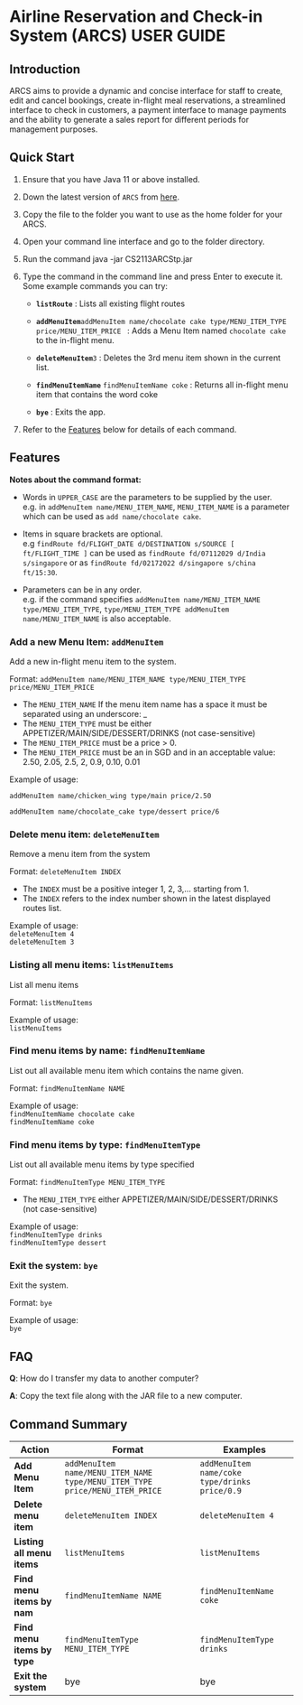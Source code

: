 # Airline Reservation and Check-in System (ARCS) USER GUIDE


## Introduction

ARCS aims to provide a dynamic and concise interface for staff to create, edit and cancel bookings, create in-flight meal reservations, a streamlined interface to check in customers, a payment interface to manage payments and the ability to generate a sales report for different periods for management purposes.

## Quick Start

1. Ensure that you have Java 11 or above installed.
2. Down the latest version of `ARCS` from [here](https://github.com/AY2122s2-CS2113-F12-3/tp/releases/tag/v1.0).
3. Copy the file to the folder you want to use as the home folder for your ARCS.
4. Open your command line interface and go to the folder directory.
5. Run the command java -jar CS2113ARCStp.jar
6. Type the command in the command line and press Enter to execute it. <br>
   Some example commands you can try:

    * **`listRoute`** : Lists all existing flight routes

    * **`addMenuItem`**`addMenuItem name/chocolate cake type/MENU_ITEM_TYPE price/MENU_ITEM_PRICE
      ` : Adds a Menu Item named `chocolate cake` to the in-flight menu.

    * **`deleteMenuItem`**`3` : Deletes the 3rd menu item shown in the current list.

    * **`findMenuItemName`** `findMenuItemName coke` : Returns all in-flight menu item that contains the word coke 

    * **`bye`** : Exits the app.

7. Refer to the [Features](#features) below for details of each command.


## Features 

**Notes about the command format:**<br>

* Words in `UPPER_CASE` are the parameters to be supplied by the user.<br>
  e.g. in `addMenuItem name/MENU_ITEM_NAME`, `MENU_ITEM_NAME` is a parameter which can be used as `add name/chocolate cake`.

* Items in square brackets are optional.<br>
  e.g `findRoute fd/FLIGHT_DATE d/DESTINATION s/SOURCE [ ft/FLIGHT_TIME ]` can be used as `findRoute fd/07112029 d/India s/singapore` or as `findRoute fd/02172022 d/singapore s/china ft/15:30`.

* Parameters can be in any order.<br>
  e.g. if the command specifies `addMenuItem name/MENU_ITEM_NAME type/MENU_ITEM_TYPE`, `type/MENU_ITEM_TYPE addMenuItem name/MENU_ITEM_NAME` is also acceptable.

### Add a new Menu Item:  `addMenuItem`
Add a new in-flight menu item to the system.

Format: `addMenuItem name/MENU_ITEM_NAME type/MENU_ITEM_TYPE price/MENU_ITEM_PRICE`

* The `MENU_ITEM_NAME` If the menu item name has a space it must be separated using an underscore: _
* The `MENU_ITEM_TYPE` must be either APPETIZER/MAIN/SIDE/DESSERT/DRINKS (not case-sensitive) 
* The `MENU_ITEM_PRICE` must be a price > 0.
* The `MENU_ITEM_PRICE` must be an in SGD and in an acceptable value: 2.50, 2.05, 2.5, 2, 0.9, 0.10, 0.01


Example of usage: 


`addMenuItem name/chicken_wing type/main price/2.50`

`addMenuItem name/chocolate_cake type/dessert price/6`

### Delete menu item:  `deleteMenuItem`

Remove a menu item from the system

Format: `deleteMenuItem INDEX`

* The `INDEX` must be a positive integer 1, 2, 3,... starting from 1.
* The `INDEX` refers to the index number shown in the latest displayed routes list.

Example of usage:<br>
`deleteMenuItem 4` <br>
`deleteMenuItem 3`

### Listing all menu items: `listMenuItems`

List all menu items

Format: `listMenuItems`

Example of usage: <br>
`listMenuItems`

###  Find menu items by name: `findMenuItemName`

List out all available menu item which contains the name given.

Format: `findMenuItemName NAME`

Example of usage: <br>
`findMenuItemName chocolate cake` <br>
`findMenuItemName coke` <br>

### Find menu items by type: `findMenuItemType`

List out all available menu items by type specified

Format: `findMenuItemType MENU_ITEM_TYPE`

* The `MENU_ITEM_TYPE` either APPETIZER/MAIN/SIDE/DESSERT/DRINKS (not case-sensitive)

Example of usage: <br>
`findMenuItemType drinks` <br>
`findMenuItemType dessert` <br>

### Exit the system: `bye`

Exit the system.

Format: `bye`

Example of usage: <br>
`bye`

## FAQ

**Q**: How do I transfer my data to another computer? 

**A**: Copy the text file along with the JAR file to a new computer.

## Command Summary

Action | Format| Examples
--------|----------------------------------------------|-------------------------------------------------------
**Add Menu Item**| `addMenuItem name/MENU_ITEM_NAME type/MENU_ITEM_TYPE price/MENU_ITEM_PRICE`| `addMenuItem name/coke type/drinks price/0.9`
**Delete menu item**| `deleteMenuItem INDEX` | `deleteMenuItem 4`
**Listing all menu items**| `listMenuItems`| `listMenuItems`
**Find menu items by nam**| `findMenuItemName NAME` | `findMenuItemName coke`
**Find menu items by type**| `findMenuItemType MENU_ITEM_TYPE` | `findMenuItemType drinks`
**Exit the system**| bye | bye 
